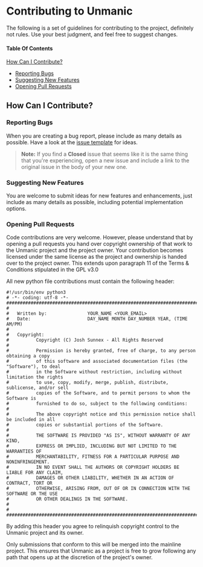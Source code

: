 # Contributing to Unmanic

The following is a set of guidelines for contributing to the project,
definitely not rules. Use your best judgment, and feel free to suggest changes.

#### Table Of Contents

[How Can I Contribute?](#how-can-i-contribute)
  * [Reporting Bugs](#reporting-bugs)
  * [Suggesting New Features](#suggesting-new-features)
  * [Opening Pull Requests](#opening-pull-requests)

## How Can I Contribute?

### Reporting Bugs

When you are creating a bug report, please include as many details as
possible. Have a look at the [issue template](ISSUE_TEMPLATE.md) for ideas.

> **Note:** If you find a **Closed** issue that seems like it is the same thing
> that you're experiencing, open a new issue and include a link to the original
> issue in the body of your new one.


### Suggesting New Features

You are welcome to submit ideas for new features and enhancements, just include
as many details as possible, including potential implementation options.


### Opening Pull Requests

Code contributions are very welcome. However, please understand that by opening a pull 
requests you hand over copyright ownership of that work to the Unmanic project and the
project owner.
Your contribution becomes licensed under the same license as the project and ownership
is handed over to the project owner. 
This extends upon paragraph 11 of the Terms & Conditions stipulated in the GPL v3.0

All new python file contributions must contain the following header:

```
#!/usr/bin/env python3
# -*- coding: utf-8 -*-
###################################################################################################
#
#   Written by:               YOUR_NAME <YOUR_EMAIL>
#   Date:                     DAY_NAME MONTH DAY_NUMBER YEAR, (TIME AM/PM)
#
#   Copyright:
#          Copyright (C) Josh Sunnex - All Rights Reserved
#
#          Permission is hereby granted, free of charge, to any person obtaining a copy
#          of this software and associated documentation files (the "Software"), to deal
#          in the Software without restriction, including without limitation the rights
#          to use, copy, modify, merge, publish, distribute, sublicense, and/or sell
#          copies of the Software, and to permit persons to whom the Software is
#          furnished to do so, subject to the following conditions:
# 
#          The above copyright notice and this permission notice shall be included in all
#          copies or substantial portions of the Software.
# 
#          THE SOFTWARE IS PROVIDED "AS IS", WITHOUT WARRANTY OF ANY KIND,
#          EXPRESS OR IMPLIED, INCLUDING BUT NOT LIMITED TO THE WARRANTIES OF
#          MERCHANTABILITY, FITNESS FOR A PARTICULAR PURPOSE AND NONINFRINGEMENT.
#          IN NO EVENT SHALL THE AUTHORS OR COPYRIGHT HOLDERS BE LIABLE FOR ANY CLAIM,
#          DAMAGES OR OTHER LIABILITY, WHETHER IN AN ACTION OF CONTRACT, TORT OR
#          OTHERWISE, ARISING FROM, OUT OF OR IN CONNECTION WITH THE SOFTWARE OR THE USE
#          OR OTHER DEALINGS IN THE SOFTWARE.
#
#
###################################################################################################
```

By adding this header you agree to relinquish copyright control to the Unmanic project
and its owner.

Only submissions that conform to this will be merged into the mainline project. This ensures
that Unmanic as a project is free to grow following any path that opens up at the discretion
of the project's owner.

